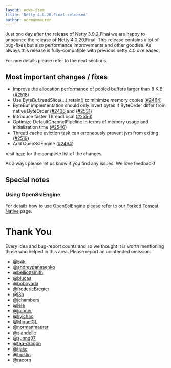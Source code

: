 ```yaml
---
layout: news-item
title: 'Netty 4.0.20.Final released'
author: normanmaurer
---
```

Just one day after the release of Netty 3.9.2.Final we are happy to announce the release of Netty 4.0.20.Final.
This release contains a lot of bug-fixes but also performance improvements and other goodies. As always this release is fully-compatible
with previous netty 4.0.x releases.

For mre details please refer to the next sections.

## Most important changes / fixes
* Improve the allocation performance of pooled buffers larger than 8 KiB ([#2518](https://github.com/netty/netty/issues/2518))
* Use ByteBuf.readSlice(...).retain() to minimize memory copies ([#2464](https://github.com/netty/netty/pull/2477))
* ByteBuf implementation should only invert bytes if ByteOrder differ from native ByteOrder ([#2436](https://github.com/netty/netty/issues/2436) and ([#2531](https://github.com/netty/netty/pull/2531))
* Introduce faster ThreadLocal ([#2556](https://github.com/netty/netty/pull/2556))
* Optimize DefaultChannelPipeline in terms of memory usage and initialization time ([#2546](https://github.com/netty/netty/pull/2546))
* Thread cache eviction task can erroneously prevent jvm from exiting ([#2519](https://github.com/netty/netty/issues/2519))
* Add OpenSslEngine ([#2464](https://github.com/netty/netty/pull/2464))


Visit [here](https://github.com/netty/netty/issues?q=milestone%3A4.0.20.Final) for the complete list of the changes.

As always please let us know if you find any issues. We love feedback!

## Special notes

### Using OpenSslEngine

For details how to use OpenSslEngine please refer to our [Forked Tomcat Native](/wiki/forked-tomcat-native.html#wiki-h2-1) page.

# Thank You

Every idea and bug-report counts and so we thought it is worth mentioning those who helped in this area. Please report an unintended omission.


* [@54k ](https://github.com/54k)
* [@andreypanasenko ](https://github.com/andreypanasenko)
* [@belliottsmith ](https://github.com/belliottsmith)
* [@blucas ](https://github.com/blucas)
* [@boboyada ](https://github.com/boboyada)
* [@fredericBregier](https://github.com/fredericBregier)
* [@j3h](https://github.com/j3h)
* [@jchambers](https://github.com/jchambers)
* [@jeje](https://github.com/jeje)
* [@jpinner](https://github.com/jpinner)
* [@liyichao](https://github.com/liyichao)
* [@MiguelGL](https://github.com/MiguelGL)
* [@normanmaurer](https://github.com/normanmaurer)
* [@slandelle](https://github.com/slandelle)
* [@sunng87](https://github.com/sunng87)
* [@tea-dragon](https://github.com/tea-dragon)
* [@tjake](https://github.com/tjake)
* [@trustin](https://github.com/trustin)
* [@racorn](https://github.com/racorn)
